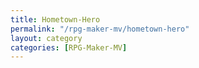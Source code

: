 ```yaml
---
title: Hometown-Hero
permalink: "/rpg-maker-mv/hometown-hero"
layout: category
categories: [RPG-Maker-MV]
---
```

